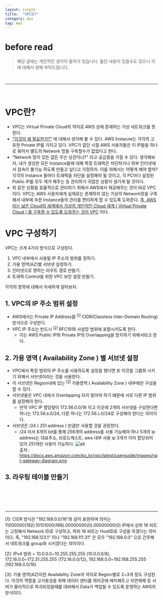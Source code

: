 ```yaml
---
layout: single
title:  "VPC란?"
category: Aws
tag: Aws
---
```


# before read
> 해당 글에는 개인적인 생각이 들어가 있습니다. 틀린 내용이 있을수도 있으니 이에 대해서 양해 부탁드립니다.
<br>

----
<br>


# VPC란?
- VPC는 Virtual Private Cloud의 약자로 AWS 상에 존재하는 가상 네트워크를 뜻한다. 
- <u>"이것이 왜 필요한가?"</u> 에 대해서 생각해 볼 수 있다. AWS Instacne는 각각의 고유한 Private IP를 가지고 있다. VPC가 없던 시절 AWS 사용자들은 이 IP들을 하나로 묶어서 별도의 Network 망을 구축할수가 없었다고 한다. 
- "Network 망이 있든 없든 무슨 상관이냐?" 라고 궁금증을 가질 수 있다. 생각해보자, 내가 생성한 모든 Instance들에 대해 특정 트래픽은 차단하거나 외부 인터넷에서  접속이 불가능 하도록 만들고 싶다고 가정하자. 이를 위해서는 어떻게 해야 할까? 각각의 Instance 들마다 트래픽을 차단을 설정해야 될 것이고, 각 PC마다 설정된 Public IP를 모두 제거 해주는 등 관리하기 귀찮은 상황이 생기게 될 것이다. 
- 위 같은 상황을 효율적으로 관리하기 위해서 AWS에서 제공해주는 것이 바로 VPC이다. VPC는 AWS 사용자에게 실제로는 존재하지 않는 가상의 Network망을 구축해서 내부에 속한 Instance들의 관리를 편리하게 할 수 있도록 도와준다. <u>즉, AWS라는 넓은 Cloud의 세계에서 가상의 개인적인 Cloud 세계 ( Virtual Private Cloud ) 를 구축할 수 있도록 도와주는 것이 VPC</u> 이다. 


# VPC 구성하기
VPC는 크게 4가지 방식으로 구성된다. 
1. VPC 내부에서 사용될 IP 주소의 범위를 정하기.
2. 가용 영역(AZ)별 서브넷 설정하기.
3. 인터넷으로 향하는 라우트 경로 만들기.
4. 트래픽 Control을 위한 VPC 보안 설정 만들기.

각각의 항목에 대해서 자세하게 알아보자.

## 1. VPC의 IP 주소 범위 설정 
- AWS에서는 Private IP Address를 <sup>[[1]](#cidr)</sup> CIDR(Classless Inter-Domain Routing) 방식으로 구성한다.
- VPC IP 주소는 반드시 <sup>[[2]](#rfc1918) </sup> RFC1918 사설망 범위에 포함시키도록 한다.
  - 이는 AWS Public IP와 Private IP의 Overlapping을 방지하기 위해서라고 한다.
   
## 2. 가용 영역 ( Availability Zone ) 별 서브넷 설정
- VPC에서 특정 범위의 IP 주소를 사용하도록 설정을 했다면 또 이것을 그룹화 시키기 위해서 서브넷이라는 것을 사용한다.
- 이 서브넷은 Region내에 있는 <sup>[[3]](#az) </sup>가용영역 ( Availability Zone ) 내부에만  구성을 할 수 있다.
- 서브넷들은 VPC 내에서 Overlapping 되지 말아야 하기 떄문에 서로 다른 IP 범위를 설정해야 한다.
  - 만약 VPC IP 할당량이 172.56.0.0/16 이고 이곳에 2개의 서브넷을 구성한다면 하나는 172.56.`0`.0/24, 다른 하나는 172.56.`1`.0/24로 구성해야 한다는 의미이다.
- 서브넷은 /24 ( 251 address ) 만큼만 사용할 것을 권장한다.
  - /24 라서 8개의 bit를 통해 256개의 address를 사용 가능해야 하나 5개의 ip address는 대표주소, 브로드캐스트, aws 내부 사용 ip 3개가 이미 할당되어 있어 251개만 사용이 가능하다. 
    ![alt](https://docs.aws.amazon.com/ko_kr/vpc/latest/userguide/images/nat-gateway-diagram.png)
    <br>
    출처 : https://docs.aws.amazon.com/ko_kr/vpc/latest/userguide/images/nat-gateway-diagram.png
    
## 3. 라우팅 테이블 만들기


<!--
## 4. VPC 트래픽 설정
## NAT 게이트 웨이 ( Network Address Translation )
-->

<br>
<br>
<br>
<br>

----

<a name="cidr">[1]</a>: CIDR 방식은 "192.168.0.0/16"와 같이 표현하며 의미는 11000000(192).10101000(168).00000000(0).00000000(0) IP에서 상위 16 비트는 고정해서 Network ID로 구성하고, 하위 16 비트는 HostID로 구성을 하겠다는 의미이다. 즉, "192.168.123.1" 이나 "192.168.111.31" 은 모두 "192.168.0.0" 으로 간주해서 네트워크를 group화 시키겠다는 의미이다.

<a name="rfc1918">[2]</a>: IPv4 범위 = 10.0.0.0~10.255.255.255 (10.0.0.0/8), 172.16.0.0~172.31.255.255 (172.16.0.0/12), 	192.168.0.0~192.168.255.255 (192.168.0.0/16)

<a name="az">[3]</a>: 가용 영역(AZ)이란 Availability Zone의 약자로 Region별로 2~3개 정도 구성된다. 이것의 역할을 고가용성을 위해 데이터 센터를 여러곳에 배치해두고 자연재해 등 서버가 물리적으로 파괴되었을때를 대비해서 Data가 백업될 수 있도록 운영하는 AWS의 방식이다.